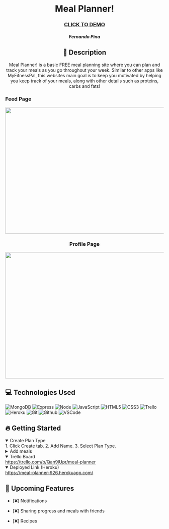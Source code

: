   <div id="description" align="center">

  # Meal Planner!

  ### [CLICK TO DEMO](https://meal-planner-926.herokuapp.com/)

  ##### Fernando Pina

  ## :pencil: Description

 Meal Planner! is a basic FREE meal planning site where you can plan and track your meals as you go throughout your week. Similar to other apps like MyFitnessPal, this websites main goal is to keep you motivated by helping you keep track of your meals, along with other details such as proteins, carbs and fats!

  </div>

    
   <h3>Feed Page</h3> 
  <img src="https://imgur.com/cYmtcbg.jpg" width="800" height="400">
  
   <h3 align="center">Profile Page</h3> 
  <img src="https://imgur.com/a/VvW7Ops.jpg" width="700" height="400">
  
  ## :computer: Technologies Used

  ![MongoDB](https://img.shields.io/badge/-MongoDB-05122A?style=flat&logo=mongodb)
  ![Express](https://img.shields.io/badge/-Express-05122A?style=flat&logo=express)
  ![Node](https://img.shields.io/badge/-Node.js-05122A?style=flat&logo=node.js)
  ![JavaScript](https://img.shields.io/badge/-JavaScript-05122A?style=flat&logo=javascript)
  ![HTML5](https://img.shields.io/badge/-HTML5-05122A?style=flat&logo=html5)
  ![CSS3](https://img.shields.io/badge/-CSS-05122A?style=flat&logo=css3)
  ![Trello](https://img.shields.io/badge/-Trello-05122A?style=flat&logo=trello)
  ![Heroku](https://img.shields.io/badge/-Heroku-05122A?style=flat&logo=heroku)
  ![Git](https://img.shields.io/badge/-Git-05122A?style=flat&logo=git)
  ![Github](https://img.shields.io/badge/-GitHub-05122A?style=flat&logo=github)
  ![VSCode](https://img.shields.io/badge/-VS_Code-05122A?style=flat&logo=visualstudio)

  ## :fire: Getting Started

<details open>
  <summary> Create Plan Type </summary>
    1. Click Create tab.
    2. Add Name.
    3. Select Plan Type.
</details>

<details>
  <summary> Add meals </summary>
    1. Click on Plans tab.
    2. Select add meal option.
    3. Insert meals along with proteins, fats and carbs.
</details>

<details open>
  <summary> Trello Board </summary>
  <a href="https://trello.com/b/Qan9lUpr/meal-planner"
    > https://trello.com/b/Qan9lUpr/meal-planner </a
  >
</details>

<details open>
  <summary> Deployed Link (Heroku) </summary>
  <a href="https://meal-planner-926.herokuapp.com/"
    > https://meal-planner-926.herokuapp.com/ </a
  >
</details>

## :satellite: Upcoming Features

- [:x:] Notifications 

- [:x:] Sharing progress and meals with friends

- [:x:] Recipes